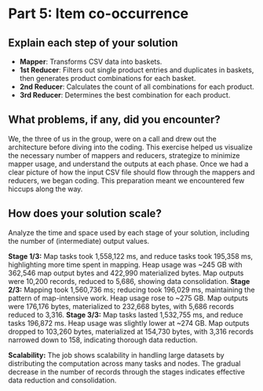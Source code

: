 # Part 5: Item co-occurrence

## Explain each step of your solution

- **Mapper**: Transforms CSV data into baskets.
- **1st Reducer**: Filters out single product entries and duplicates in baskets, then generates product combinations for each basket.
- **2nd Reducer**: Calculates the count of all combinations for each product.
- **3rd Reducer**: Determines the best combination for each product.

## What problems, if any, did you encounter?

We, the three of us in the group, were on a call and drew out the architecture before diving into the coding. This exercise helped us visualize the necessary number of mappers and reducers, strategize to minimize mapper usage, and understand the outputs at each phase. Once we had a clear picture of how the input CSV file should flow through the mappers and reducers, we began coding. This preparation meant we encountered few hiccups along the way.

## How does your solution scale?

Analyze the time and space used by each stage of your solution, including the number of (intermediate) output values.

**Stage 1/3:** Map tasks took 1,558,122 ms, and reduce tasks took 195,358 ms, highlighting more time spent in mapping. Heap usage was ~245 GB with 362,546 map output bytes and 422,990 materialized bytes. Map outputs were 10,200 records, reduced to 5,686, showing data consolidation.
**Stage 2/3:** Mapping took 1,560,736 ms; reducing took 196,029 ms, maintaining the pattern of map-intensive work. Heap usage rose to ~275 GB. Map outputs were 176,176 bytes, materialized to 232,668 bytes, with 5,686 records reduced to 3,316.
**Stage 3/3:** Map tasks lasted 1,532,755 ms, and reduce tasks 196,872 ms. Heap usage was slightly lower at ~274 GB. Map outputs dropped to 103,260 bytes, materialized at 154,730 bytes, with 3,316 records narrowed down to 158, indicating thorough data reduction.

**Scalability:** The job shows scalability in handling large datasets by distributing the computation across many tasks and nodes. The gradual decrease in the number of records through the stages indicates effective data reduction and consolidation.
